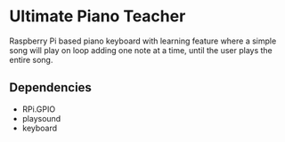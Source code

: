 # Ultimate Piano Teacher
Raspberry Pi based piano keyboard with learning feature where a simple song will play on loop adding one note at a time, until the user plays the entire song.
## Dependencies
* RPi.GPIO
* playsound
* keyboard
